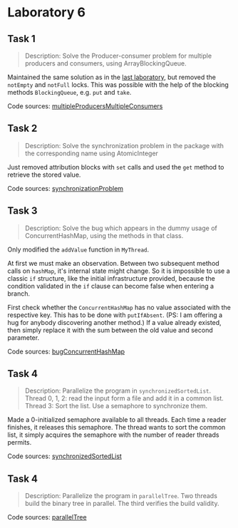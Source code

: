 # Laboratory 6

## Task 1

> Description: Solve the Producer-consumer problem for multiple producers and 
> consumers, using ArrayBlockingQueue.

Maintained the same solution as in the
[last laboratory](../lab-05/multipleProducersMultipleConsumersNBuffer),
but removed the `notEmpty` and `notFull` locks. This was possible with the help
of the blocking methods `BlockingQueue`, e.g. `put` and `take`.

Code sources:
[multipleProducersMultipleConsumers](multipleProducersMultipleConsumers)

## Task 2

> Description: Solve the synchronization problem in the package with the
> corresponding name using AtomicInteger

Just removed attribution blocks with `set` calls and used the `get` method to
retrieve the stored value.

Code sources:
[synchronizationProblem](synchronizationProblem)

## Task 3

> Description: Solve the bug which appears in the dummy usage of
> ConcurrentHashMap, using the methods in that class.

Only modified the `addValue` function in `MyThread`.

At first we must make an observation. Between two subsequent method calls on
`hashMap`, it's internal state might change. So it is impossible to use a
classic `if` structure, like the initial infrastructure provided, because the
condition validated in the `if` clause can become false when entering a branch.

First check whether the `ConcurrentHashMap` has no value associated with the
respective key. This has to be done with `putIfAbsent`.
(PS: I am offering a hug for anybody discovering another method.)
If a value already existed, then simply replace it with the sum between the old
value and second parameter.

Code sources:
[bugConcurrentHashMap](bugConcurrentHashMap)

## Task 4

> Description: Parallelize the program in `synchronizedSortedList`.
> Thread 0, 1, 2: read the input form a file and add it in a common list.
> Thread 3: Sort the list.
> Use a semaphore to synchronize them.

Made a 0-initialized semaphore available to all threads. Each time a reader
finishes, it releases this semaphore. The thread wants to sort the common list,
it simply acquires the semaphore with the number of reader threads permits. 

Code sources:
[synchronizedSortedList](synchronizedSortedList)

## Task 4

> Description: Parallelize the program in `parallelTree`.
> Two threads build the binary tree in parallel.
> The third verifies the build validity.

Code sources:
[parallelTree](parallelTree)

